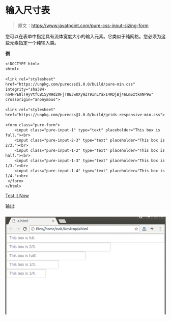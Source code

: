 # 输入尺寸表

> 原文：<https://www.javatpoint.com/pure-css-input-sizing-form>

您可以在表单中指定具有流体宽度大小的输入元素。它类似于纯网格。您必须为这些元素指定一个纯输入类。

**例**

```
<!DOCTYPE html>
<html>

<link rel="stylesheet" 
href="https://unpkg.com/purecss@1.0.0/build/pure-min.css" 
integrity="sha384-nn4HPE8lTHyVtfCBi5yW9d20FjT8BJwUXyWZT9InLYax14RDjBj46LmSztkmNP9w" 
crossorigin="anonymous">

<link rel="stylesheet" 
href="https://unpkg.com/purecss@1.0.0/build/grids-responsive-min.css">

<form class="pure-form">
    <input class="pure-input-1" type="text" placeholder="This box is full."><br>
    <input class="pure-input-2-3" type="text" placeholder="This box is 2/3."><br>
    <input class="pure-input-1-2" type="text" placeholder="This box is half."><br>
    <input class="pure-input-1-3" type="text" placeholder="This box is 1/3."><br>
    <input class="pure-input-1-4" type="text" placeholder="This box is 1/4."><br>
 </form>
</html>

```

[Test it Now](https://www.javatpoint.com/oprweb/test.jsp?filename=purecssforms7)

输出:

![PureCSS Forms 9](img/f89e3a4e3dbf51186b8a43b9339476c7.png)